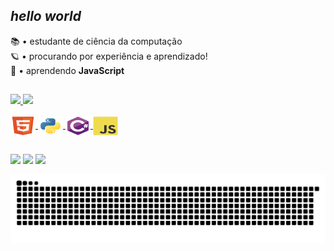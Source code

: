 ## *hello world*
📚 • estudante de ciência da computação<br>
🪐 • procurando por experiência e aprendizado!<br>
📑 • aprendendo **JavaScript**
##


<!--
**nat-thunder/nat-thunder** is a ✨ _special_ ✨ repository because its `README.md` (this file) appears on your GitHub profile.

Here are some ideas to get you started:

- 🔭 I’m currently working on ...
- 🌱 I’m currently learning ...
- 👯 I’m looking to collaborate on ...
- 🤔 I’m looking for help with ...
- 💬 Ask me about ...
- 📫 How to reach me: ...
- 😄 Pronouns: ...
- ⚡ Fun fact: ...
-->

<div align="left">
<a href="https://github.com/nat-thunder">
<img height="175cm" src="https://github-readme-stats.vercel.app/api?username=nat-thunder&show_icons=true&theme=gruvbox&include_all_commits=true&count_private=true">
<img height="175em" src="https://github-readme-stats.vercel.app/api/top-langs/?username=rafaballerini&layout=compact&langs_count=7&theme=gruvbox"/>
</div>
<div style="display: inline_block"><br>
  <img align="center" alt="nat-HTML" height="30" width="40" src="https://raw.githubusercontent.com/devicons/devicon/master/icons/html5/html5-original.svg">
  <img align="center" alt="nat-python" height="30" width="40" src="https://raw.githubusercontent.com/devicons/devicon/master/icons/python/python-original.svg">
  <img align="center" alt="nat-csharp" height="30" width="40" src="https://raw.githubusercontent.com/devicons/devicon/master/icons/csharp/csharp-original.svg">
  <img align="center" alt="nat-javascript" height="30" width="40" src="https://raw.githubusercontent.com/devicons/devicon/master/icons/javascript/javascript-original.svg">
</div>
    
  ##
 
<div> 
  <a href="https://www.youtube.com/channel/UC_I7lx1KfoxCr30lhVjckQQ" target="_blank"><img src="https://img.shields.io/badge/YouTube-FF0000?style=for-the-badge&logo=youtube&logoColor=white" target="_blank"></a>
  <a href = "mailto:natalia.cacau23@gmail.com"><img src="https://img.shields.io/badge/-Gmail-D14836?style=for-the-badge&logo=gmail&logoColor=white" target="_blank"></a>
  <a href ="https://scratch.mit.edu/users/thoreau_thunder/"><img src="https://img.shields.io/badge/Scratch-FE7A16?style=for-the-badge&logo=scratch&logoColor=white"></a>
  

   ![Snake animation](https://github.com/nat-thunder/nat-thunder/blob/output/github-contribution-grid-snake.svg)
  
<div/>
